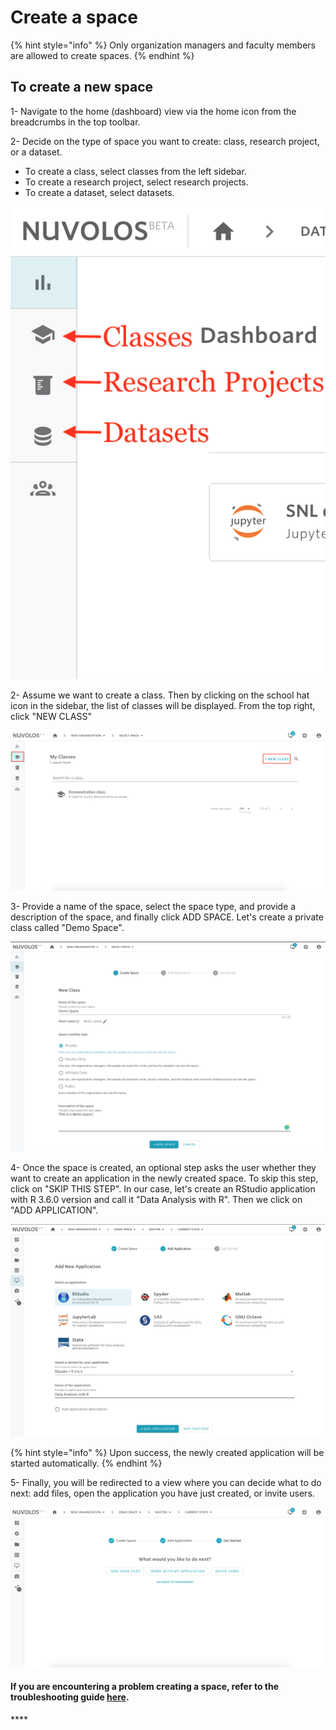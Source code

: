 # Create a space

{% hint style="info" %}
Only organization managers and faculty members are allowed to create spaces. 
{% endhint %}

## To create a new space

1- Navigate to the home \(dashboard\) view via the home icon from the breadcrumbs in the top toolbar.

2- Decide on the type of space you want to create: class, research project, or a dataset.

* To create a class, select classes from the left sidebar.
* To create a research project, select research projects.
* To create a dataset, select datasets.

![](../../.gitbook/assets/screen-shot-2020-03-19-at-11.26.04-am%20%281%29.png)

2- Assume we want to create a class. Then by clicking on the school hat icon in the sidebar, the list of classes will be displayed. From the top right, click "NEW CLASS"

![](../../.gitbook/assets/screen-shot-2020-03-19-at-11.34.04-am.png)

3- Provide a name of the space, select the space type, and provide a description of the space, and finally click ADD SPACE. Let's create a private class called  "Demo Space".

![](../../.gitbook/assets/screen-shot-2020-03-19-at-11.41.57-am-2.png)

4- Once the space is created, an optional step asks the user whether they want to create an application in the newly created space. To skip this step, click on "SKIP THIS STEP". In our case, let's create an RStudio application with R 3.6.0 version and call it "Data Analysis with R".  Then we click on "ADD APPLICATION".

![](../../.gitbook/assets/screen-shot-2020-03-19-at-11.43.43-am-2%20%281%29.png)

{% hint style="info" %}
Upon success, the newly created application will be started automatically.
{% endhint %}

5- Finally, you will be redirected to a view where you can decide what to do next: add files, open the application you have just created, or invite users.

![](../../.gitbook/assets/screen-shot-2020-03-19-at-11.52.34-am.png)

#### If you are encountering a problem creating a space, refer to the troubleshooting guide [here](../../troubleshooting/authorization-issues/cannot-create-a-space.md).

\*\*\*\*

